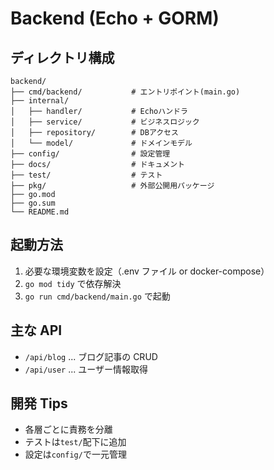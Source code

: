 # Backend (Echo + GORM)

## ディレクトリ構成

```
backend/
├── cmd/backend/           # エントリポイント(main.go)
├── internal/
│   ├── handler/           # Echoハンドラ
│   ├── service/           # ビジネスロジック
│   ├── repository/        # DBアクセス
│   └── model/             # ドメインモデル
├── config/                # 設定管理
├── docs/                  # ドキュメント
├── test/                  # テスト
├── pkg/                   # 外部公開用パッケージ
├── go.mod
├── go.sum
└── README.md
```

## 起動方法

1. 必要な環境変数を設定（.env ファイル or docker-compose）
2. `go mod tidy` で依存解決
3. `go run cmd/backend/main.go` で起動

## 主な API

- `/api/blog` ... ブログ記事の CRUD
- `/api/user` ... ユーザー情報取得

## 開発 Tips

- 各層ごとに責務を分離
- テストは`test/`配下に追加
- 設定は`config/`で一元管理

